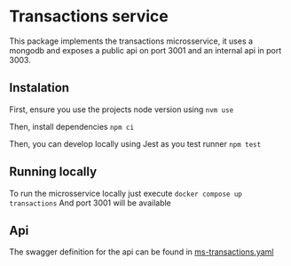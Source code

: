 # Transactions service

This package implements the transactions microsservice, it uses a mongodb and exposes a public api on port 3001 and an internal api in port 3003.

## Instalation

First, ensure you use the projects node version using
`nvm use`

Then, install dependencies
`npm ci`

Then, you can develop locally using Jest as you test runner
`npm test`

## Running locally

To run the microsservice locally just execute
`docker compose up transactions`
And port 3001 will be available

## Api
The swagger definition for the api can be found in [ms-transactions.yaml](../../ms-transactions.yaml)
